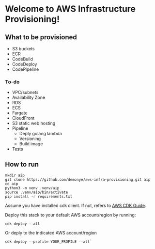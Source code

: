 
# Welcome to AWS Infrastructure Provisioning!

## What to be provisioned
* S3 buckets
* ECR
* CodeBuild
* CodeDeploy
* CodePipeline

### To-do
* VPC/subnets
* Availability Zone
* RDS
* ECS
* Fargate
* CloudFront
* S3 static web hosting
* Pipeline
    * Deply golang lambda
    * Versioning
    * Build image
* Tests

## How to run

```
mkdir aip
git clone https://github.com/demonye/aws-infra-provisioning.git aip
cd aip
python3 -m venv .venv/aip
source .venv/aip/bin/activate
pip install -r requirements.txt
```

Assume you have installed cdk client.
If not, refers to [AWS CDK Guide](https://docs.aws.amazon.com/cdk/latest/guide/getting_started.html#getting_started_install).

Deploy this stack to your default AWS account/region by running:

```
cdk deploy --all
```

Or deply to the indicated AWS account/region

```
cdk deploy --profile YOUR_PROFILE --all`
```
